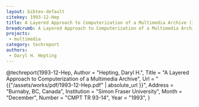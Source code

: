 ```yaml
---
layout: bibtex-default
citekey: 1993-12-Hep
title: A Layered Approach to Computerization of a Multimedia Archive (1993)
breadcrumb: A Layered Approach to Computerization of a Multimedia Archive (1993)
projects:
 - multimedia
category: techreport
authors:
 - Daryl H. Hepting 
---
```

@techreport{1993-12-Hep,
	Author =  "Hepting, Daryl H.",
	Title =  "A Layered Approach to Computerization of a Multimedia Archive",
	Url = \"{{"/assets/works/pdf/1993-12-Hep.pdf" | absolute_url }}\",
	Address =  "Burnaby, BC, Canada",
	Institution =  "Simon Fraser University",
	Month =  "December",
	Number =  "CMPT TR 93-14",
	Year =  "1993",
}
